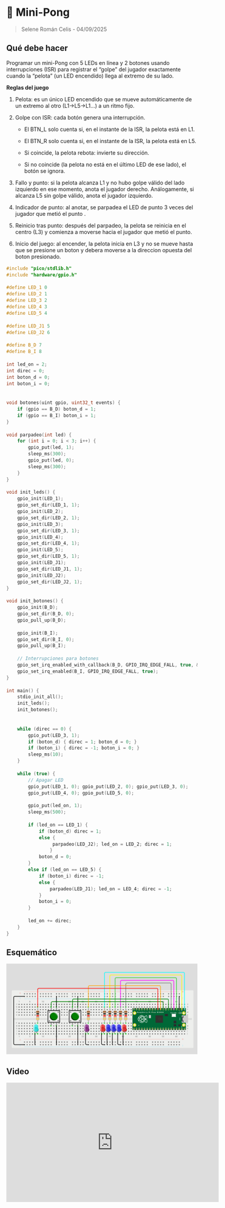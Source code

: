 # 🏓 Mini-Pong
> Selene Román Celis - 04/09/2025 

## Qué debe hacer

Programar un mini-Pong con 5 LEDs en línea y 2 botones usando interrupciones (ISR) para registrar el “golpe” del jugador exactamente cuando la “pelota” (un LED encendido) llega al extremo de su lado.

**Reglas del juego**

1. Pelota: es un único LED encendido que se mueve automáticamente de un extremo al otro (L1→L5→L1…) a un ritmo fijo.

2. Golpe con ISR: cada botón genera una interrupción.

    * El BTN_L solo cuenta si, en el instante de la ISR, la pelota está en L1.

    * El BTN_R solo cuenta si, en el instante de la ISR, la pelota está en L5.

    - Si coincide, la pelota rebota: invierte su dirección.

    - Si no coincide (la pelota no está en el último LED de ese lado), el botón se ignora.

3. Fallo y punto: si la pelota alcanza L1 y no hubo golpe válido del lado izquierdo en ese momento, anota el jugador derecho. Análogamente, si alcanza L5 sin golpe válido, anota el jugador izquierdo.

4. Indicador de punto: al anotar, se parpadea el LED de punto 3 veces del jugador que metió el punto .

5. Reinicio tras punto: después del parpadeo, la pelota se reinicia en el centro (L3) y comienza a moverse hacia el jugador que metió el punto.

6. Inicio del juego: al encender, la pelota inicia en L3 y no se mueve hasta que se presione un boton y debera moverse a la direccion opuesta del boton presionado.

```C++
#include "pico/stdlib.h"
#include "hardware/gpio.h"   

#define LED_1 0
#define LED_2 1
#define LED_3 2
#define LED_4 3
#define LED_5 4

#define LED_J1 5
#define LED_J2 6

#define B_D 7
#define B_I 8

int led_on = 2;
int direc = 0;
int boton_d = 0;
int boton_i = 0;


void botones(uint gpio, uint32_t events) {
    if (gpio == B_D) boton_d = 1;
    if (gpio == B_I) boton_i = 1;
}

void parpadeo(int led) {
    for (int i = 0; i < 3; i++) {
        gpio_put(led, 1);
        sleep_ms(300);
        gpio_put(led, 0);
        sleep_ms(300);
    }
}

void init_leds() {
    gpio_init(LED_1);
    gpio_set_dir(LED_1, 1);
    gpio_init(LED_2);
    gpio_set_dir(LED_2, 1);
    gpio_init(LED_3);
    gpio_set_dir(LED_3, 1);
    gpio_init(LED_4); 
    gpio_set_dir(LED_4, 1);
    gpio_init(LED_5); 
    gpio_set_dir(LED_5, 1);
    gpio_init(LED_J1); 
    gpio_set_dir(LED_J1, 1);
    gpio_init(LED_J2); 
    gpio_set_dir(LED_J2, 1);
}

void init_botones() {
    gpio_init(B_D); 
    gpio_set_dir(B_D, 0);
    gpio_pull_up(B_D);
    
    gpio_init(B_I); 
    gpio_set_dir(B_I, 0);
    gpio_pull_up(B_I);

    // Interrupciones para botones
    gpio_set_irq_enabled_with_callback(B_D, GPIO_IRQ_EDGE_FALL, true, &botones);
    gpio_set_irq_enabled(B_I, GPIO_IRQ_EDGE_FALL, true); 
}

int main() {
    stdio_init_all(); 
    init_leds();
    init_botones();


    while (direc == 0) {
        gpio_put(LED_3, 1);
        if (boton_d) { direc = 1; boton_d = 0; }
        if (boton_i) { direc = -1; boton_i = 0; }
        sleep_ms(10);
    }

    while (true) {
        // Apagar LED
        gpio_put(LED_1, 0); gpio_put(LED_2, 0); gpio_put(LED_3, 0);
        gpio_put(LED_4, 0); gpio_put(LED_5, 0);

        gpio_put(led_on, 1);
        sleep_ms(500);

        if (led_on == LED_1) {
            if (boton_d) direc = 1;
            else {
                 parpadeo(LED_J2); led_on = LED_2; direc = 1; 
                }
            boton_d = 0;
        } 
        else if (led_on == LED_5) {
            if (boton_i) direc = -1;
            else { 
                parpadeo(LED_J1); led_on = LED_4; direc = -1; 
            }
            boton_i = 0;
        }

        led_on += direc;
    }
}

```
## Esquemático
![Diagrama del sistema](images/esquema4.png)

## Video
<iframe width="560" height="315" src="https://www.youtube.com/embed/27hgnbmd6Wk?si=w_6thkJ4J-pCuQ-1" title="YouTube video player" frameborder="0" allow="accelerometer; autoplay; clipboard-write; encrypted-media; gyroscope; picture-in-picture; web-share" referrerpolicy="strict-origin-when-cross-origin" allowfullscreen></iframe>